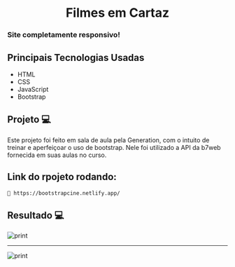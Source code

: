 <h1 align="center">Filmes em Cartaz</h1>

### Site completamente responsivo!

## Principais Tecnologias Usadas 
<ul>
    <li>HTML</li>
    <li>CSS</li>
    <li>JavaScript</li>
    <li>Bootstrap</li>    
</ul>

## Projeto 💻
 Este projeto foi feito em sala de aula pela Generation, com o intuito de treinar e aperfeiçoar o uso de bootstrap. Nele foi utilizado a API da b7web fornecida em suas aulas no curso.

 ## Link do rpojeto rodando:
    🔰 https://bootstrapcine.netlify.app/

 ## Resultado 💻
 <img src="https://i.imgur.com/4ufBD6d.png" alt="print">
 <hr>
 <img src="https://i.imgur.com/r7J0ceT.png" alt="print">

